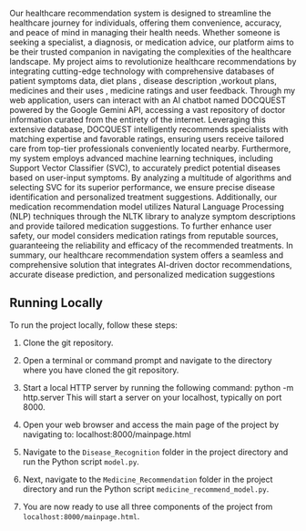 Our healthcare recommendation system is designed to streamline the healthcare journey for individuals, offering them convenience, accuracy, and peace of mind in managing their health needs. Whether someone is seeking a specialist, a diagnosis, or medication advice, our platform aims to be their trusted companion in navigating the complexities of the healthcare landscape.
My  project aims to revolutionize healthcare recommendations by integrating cutting-edge technology with comprehensive databases of patient symptoms data, diet plans , disease description ,workout plans, medicines and their uses , medicine ratings and user feedback. Through my web application, users can interact with an AI chatbot named DOCQUEST powered by the Google Gemini API, accessing a vast repository of doctor information curated from the entirety of the internet. Leveraging this extensive database, DOCQUEST intelligently recommends specialists with matching expertise and favorable ratings, ensuring users receive tailored care from top-tier professionals conveniently located nearby.
Furthermore, my  system employs advanced machine learning techniques, including Support Vector Classifier (SVC), to accurately predict potential diseases based on user-input symptoms. By analyzing a multitude of algorithms and selecting SVC for its superior performance, we ensure precise disease identification and personalized treatment suggestions. Additionally, our medication recommendation model utilizes Natural Language Processing (NLP) techniques through the NLTK library to analyze symptom descriptions and provide tailored medication suggestions. To further enhance user safety, our model considers medication ratings from reputable sources, guaranteeing the reliability and efficacy of the recommended treatments.
In summary, our healthcare recommendation system offers a seamless and comprehensive solution that integrates AI-driven doctor recommendations, accurate disease prediction, and personalized medication suggestions


## Running Locally

To run the project locally, follow these steps:

1. Clone the git repository.

2. Open a terminal or command prompt and navigate to the directory where you have cloned the git repository.

3. Start a local HTTP server by running the following command:
python -m http.server
This will start a server on your localhost, typically on port 8000.

4. Open your web browser and access the main page of the project by navigating to:
localhost:8000/mainpage.html

5. Navigate to the `Disease_Recognition` folder in the project directory and run the Python script `model.py`.

6. Next, navigate to the `Medicine_Recommendation` folder in the project directory and run the Python script `medicine_recommend_model.py`.

7. You are now ready to use all three components of the project from `localhost:8000/mainpage.html`.
